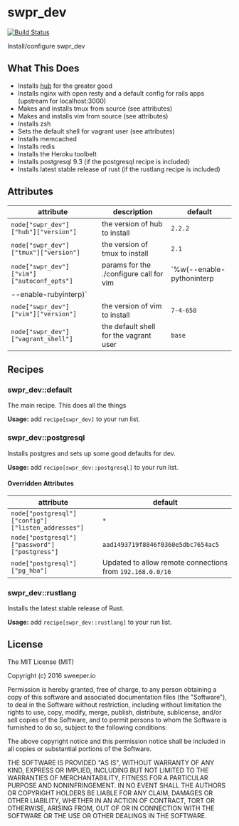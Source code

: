 # swpr_dev

[![Build Status](https://travis-ci.org/sweeperio/chef-swpr_dev.svg?branch=master)](https://travis-ci.org/sweeperio/chef-swpr_dev)

Install/configure swpr_dev

## What This Does

* Installs [hub] for the greater good
* Installs nginx with open resty and a default config for rails apps (upstream for localhost:3000)
* Makes and installs tmux from source (see attributes)
* Makes and installs vim from source (see attributes)
* Installs zsh
* Sets the default shell for vagrant user (see attributes)
* Installs memcached
* Installs redis
* Installs the Heroku toolbelt
* Installs postgresql 9.3 (if the postgresql recipe is included)
* Installs latest stable release of rust (if the rustlang recipe is included)

[hub]: https://github.com/github/hub

## Attributes

| attribute | description | default |
|-----------|-------------|---------|
| `node["swpr_dev"]["hub"]["version"]` | the version of hub to install | `2.2.2` |
| `node["swpr_dev"]["tmux"]["version"]` | the version of tmux to install | `2.1` |
| `node["swpr_dev"]["vim"]["autoconf_opts"]` | params for the ./configure call for vim | `%w(--enable-pythoninterp
--enable-rubyinterp)` |
| `node["swpr_dev"]["vim"]["version"]` | the version of vim to install | `7-4-658` |
| `node["swpr_dev"]["vagrant_shell"]` | the default shell for the vagrant user | `base` |

## Recipes

### swpr_dev::default

The main recipe. This does all the things

**Usage:** add `recipe[swpr_dev]` to your run list.

### swpr_dev::postgresql

Installs postgres and sets up some good defaults for dev.

**Usage:** add `recipe[swpr_dev::postgresql]` to your run list.

#### Overridden Attributes

| attribute | default |
|-----------|---------|
| `node["postgresql"]["config"]["listen_addresses"]` | `*` |
| `node["postgresql"]["password"]["postgress"]` | `aad1493719f8846f0360e5dbc7654ac5` |
| `node["postgresql"]["pg_hba"]` | Updated to allow remote connections from `192.168.0.0/16`

### swpr_dev::rustlang

Installs the latest stable release of Rust.

**Usage:** add `recipe[swpr_dev::rustlang]` to your run list.

## License

The MIT License (MIT)

Copyright (c) 2016 sweeper.io

Permission is hereby granted, free of charge, to any person obtaining a copy
of this software and associated documentation files (the "Software"), to deal
in the Software without restriction, including without limitation the rights
to use, copy, modify, merge, publish, distribute, sublicense, and/or sell
copies of the Software, and to permit persons to whom the Software is
furnished to do so, subject to the following conditions:

The above copyright notice and this permission notice shall be included in
all copies or substantial portions of the Software.

THE SOFTWARE IS PROVIDED "AS IS", WITHOUT WARRANTY OF ANY KIND, EXPRESS OR
IMPLIED, INCLUDING BUT NOT LIMITED TO THE WARRANTIES OF MERCHANTABILITY,
FITNESS FOR A PARTICULAR PURPOSE AND NONINFRINGEMENT. IN NO EVENT SHALL THE
AUTHORS OR COPYRIGHT HOLDERS BE LIABLE FOR ANY CLAIM, DAMAGES OR OTHER
LIABILITY, WHETHER IN AN ACTION OF CONTRACT, TORT OR OTHERWISE, ARISING FROM,
OUT OF OR IN CONNECTION WITH THE SOFTWARE OR THE USE OR OTHER DEALINGS IN
THE SOFTWARE.
